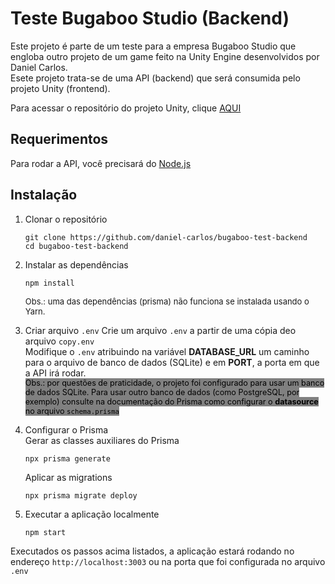 # Teste Bugaboo Studio (Backend)

Este projeto é parte de um teste para a empresa Bugaboo Studio que engloba outro projeto de um game feito na Unity Engine desenvolvidos por Daniel Carlos.
<br>
Esete projeto trata-se de uma API (backend) que será consumida pelo projeto Unity (frontend).

Para acessar o repositório do projeto Unity, clique <a href="https://github.com/daniel-carlos/bugaboo-test-unity" target="_blank">AQUI</a>


## Requerimentos
Para rodar a API, você precisará do [Node.js](https://nodejs.org/en)

## Instalação
1) Clonar o repositório
    ```console
    git clone https://github.com/daniel-carlos/bugaboo-test-backend
    cd bugaboo-test-backend
    ```
1) Instalar as dependências
    ```console
    npm install
    ```
    <font size='2'>Obs.: uma das dependências (prisma) não funciona se instalada usando o Yarn.</font>

1) Criar arquivo <code>.env</code>
    Crie um arquivo <code>.env</code> a partir de uma cópia deo arquivo <code>copy.env</code>
    <br>
    Modifique o <code>.env</code> atribuindo na variável <b>DATABASE_URL</b> um caminho para o arquivo de banco de dados (SQLite) e em <b>PORT</b>, a porta em que a API irá rodar.
    <br>
    <span style="font-size: 90%; background-color: gray; color: black">Obs.: por questões de praticidade, o projeto foi configurado para usar um banco de dados SQLite. Para usar outro banco de dados (como PostgreSQL, por exemplo) consulte na documentação do Prisma como configurar o <b>datasource</b> no arquivo <code>schema.prisma</code>
    <br></span>


1) Configurar o Prisma
    <br>
    Gerar as classes auxiliares do Prisma
    ```console
    npx prisma generate
    ```
    Aplicar as migrations
    ```console
    npx prisma migrate deploy
    ```

1) Executar a aplicação localmente
    ```console
    npm start
    ```

Executados os passos acima listados, a aplicação estará rodando no endereço <code>http://localhost:3003</code> ou na porta que foi configurada no arquivo <code>.env</code>

